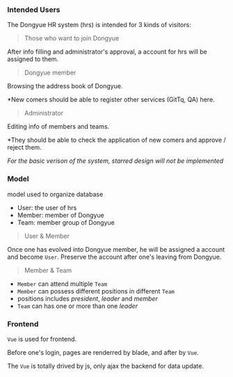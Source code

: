 ### Intended Users
The Dongyue HR system (hrs) is intended for 3 kinds of visitors:

> Those who want to join Dongyue

After info filling and administrator's approval, 
a account for hrs will be assigned to them.

> Dongyue member

Browsing the address book of Dongyue.

*New comers should be able to register other services (GitTq, QA) here.

> Administrator

Editing info of members and teams.

*They should be able to check the application of new comers and approve / reject them.

*For the basic verison of the system, starred design will not be implemented*

### Model
model used to organize database

* User: the user of hrs
* Member: member of Dongyue
* Team: member group of Dongyue

> User & Member

Once one has evolved into Dongyue member, 
he will be assigned a account and become `User`.
Preserve the account after one's leaving from Dongyue.

> Member & Team

* `Member` can attend multiple `Team` 
* `Member` can possess different positions in different `Team` 
* positions includes *president*, *leader* and *member* 
* `Team` can has one or more than one *leader*

### Frontend

`Vue` is used for frontend.

Before one's login, pages are renderred by blade, and after by `Vue`.

The `Vue` is totally drived by js, only ajax the backend for data update.


